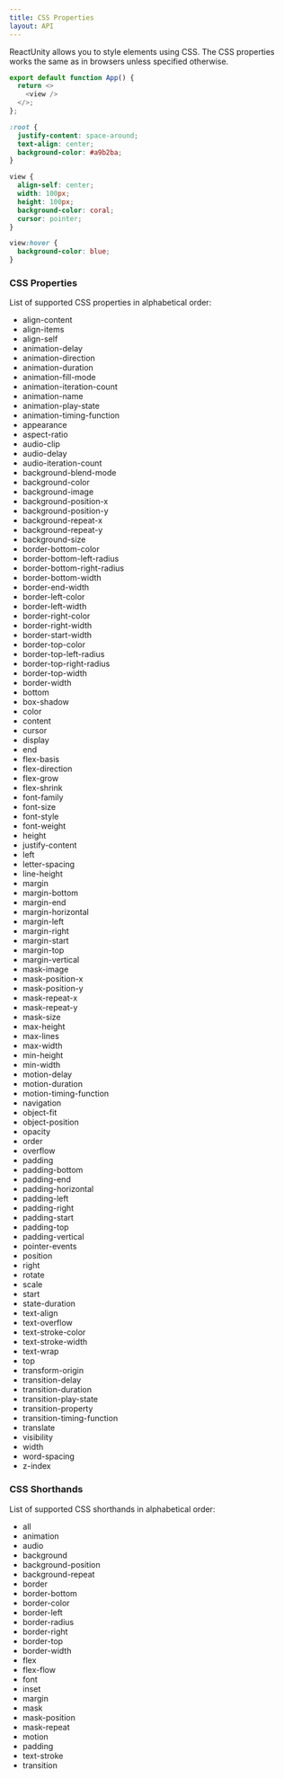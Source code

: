 ```yaml
---
title: CSS Properties
layout: API
---
```


ReactUnity allows you to style elements using CSS. The CSS properties works the same as in browsers unless specified otherwise.

<Sandpack>

```js App.js
export default function App() {
  return <>
    <view />
  </>;
};
```

```css style.css active
:root {
  justify-content: space-around;
  text-align: center;
  background-color: #a9b2ba;
}

view {
  align-self: center;
  width: 100px;
  height: 100px;
  background-color: coral;
  cursor: pointer;
}

view:hover {
  background-color: blue;
}
```

</Sandpack>

### CSS Properties

List of supported CSS properties in alphabetical order:

- align-content
- align-items
- align-self
- animation-delay
- animation-direction
- animation-duration
- animation-fill-mode
- animation-iteration-count
- animation-name
- animation-play-state
- animation-timing-function
- appearance
- aspect-ratio
- audio-clip
- audio-delay
- audio-iteration-count
- background-blend-mode
- background-color
- background-image
- background-position-x
- background-position-y
- background-repeat-x
- background-repeat-y
- background-size
- border-bottom-color
- border-bottom-left-radius
- border-bottom-right-radius
- border-bottom-width
- border-end-width
- border-left-color
- border-left-width
- border-right-color
- border-right-width
- border-start-width
- border-top-color
- border-top-left-radius
- border-top-right-radius
- border-top-width
- border-width
- bottom
- box-shadow
- color
- content
- cursor
- display
- end
- flex-basis
- flex-direction
- flex-grow
- flex-shrink
- font-family
- font-size
- font-style
- font-weight
- height
- justify-content
- left
- letter-spacing
- line-height
- margin
- margin-bottom
- margin-end
- margin-horizontal
- margin-left
- margin-right
- margin-start
- margin-top
- margin-vertical
- mask-image
- mask-position-x
- mask-position-y
- mask-repeat-x
- mask-repeat-y
- mask-size
- max-height
- max-lines
- max-width
- min-height
- min-width
- motion-delay
- motion-duration
- motion-timing-function
- navigation
- object-fit
- object-position
- opacity
- order
- overflow
- padding
- padding-bottom
- padding-end
- padding-horizontal
- padding-left
- padding-right
- padding-start
- padding-top
- padding-vertical
- pointer-events
- position
- right
- rotate
- scale
- start
- state-duration
- text-align
- text-overflow
- text-stroke-color
- text-stroke-width
- text-wrap
- top
- transform-origin
- transition-delay
- transition-duration
- transition-play-state
- transition-property
- transition-timing-function
- translate
- visibility
- width
- word-spacing
- z-index

### CSS Shorthands

List of supported CSS shorthands in alphabetical order:

- all
- animation
- audio
- background
- background-position
- background-repeat
- border
- border-bottom
- border-color
- border-left
- border-radius
- border-right
- border-top
- border-width
- flex
- flex-flow
- font
- inset
- margin
- mask
- mask-position
- mask-repeat
- motion
- padding
- text-stroke
- transition
